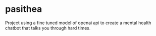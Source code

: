 # pasithea
Project using a fine tuned model of openai api to create a mental health chatbot that talks you through hard times.

